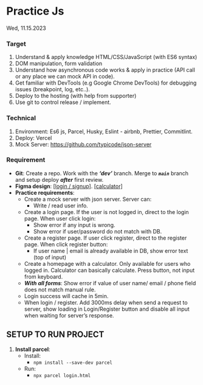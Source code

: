 # Practice Js
Wed, 11.15.2023

### Target

1. Understand & apply knowledge HTML/CSS/JavaScript (with ES6 syntax)
2. DOM manipulation, form validation
3. Understand how asynchronous code works & apply in practice (API call or any place we can mock API in code).
4. Get familiar with DevTools (e.g Google Chrome DevTools) for debugging issues (breakpoint,  log, etc..).
5. Deploy to the hosting (with help from supporter) 
6. Use git to control release / implement.

### Technical

1. Environment: Es6 js, Parcel, Husky, Eslint - airbnb, Prettier, Commitlint. 
2. Deploy: Vercel
3. Mock Server: https://github.com/typicode/json-server

### Requirement
* **Git**: Create a repo. Work with the ***‘dev’*** branch. Merge to ***`main`*** branch and setup deploy ***after*** first review.
* **Figma design**: [[login / signup]](https://www.figma.com/file/c2YYHsTbufFwVePbfbrXz5/Login-%26-Signup-Form-Android-By-VSL-(Community)?type=design&node-id=0-1&mode=design&t=kIoeJiRw9Btx1fD5-0). [[calculator]](https://www.figma.com/file/ld5JFnxdS12r0p4NwgaYIJ/Calculator-(Community)?type=whiteboard&node-id=0%3A3&t=1L45wZHaYQKbmzGo-1)
* **Practice requirements**:
    * Create a mock server with json server. Server can:
        * Write / read user info.
    * Create a login page. If the user is not logged in, direct to the login page. 
    When user click login:
        * Show error if any input is wrong.
        * Show error if user/password do not match with DB.
    * Create a register page. If user click register, direct to the register page. 
    When click register button:
        * If user name | email is already available in DB, show error text (top of input)
    * Create a homepage with a calculator. Only available for users who logged in. Calculator can basically calculate. Press button, not input from keyboard.
    * ***With all forms***: Show error if value of user name/ email / phone field does not match manual rule.
    * Login success will cache in 5min.
    * When login / register. Add 3000ms delay when send a request to server, show loading in Login/Register button and disable all input when waiting  for server’s response.
## SETUP TO RUN PROJECT
1. **Install parcel**: 
    * Install:
        *  ```npm install --save-dev parcel```
    * Run:
        * ```npx parcel login.html```






